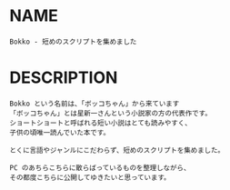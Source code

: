 # NAME

    Bokko - 短めのスクリプトを集めました

# DESCRIPTION

    Bokko という名前は、「ボッコちゃん」から来ています
    「ボッコちゃん」とは星新一さんという小説家の方の代表作です。
    ショートショートと呼ばれる短い小説はとても読みやすく、
    子供の頃唯一読んでいた本です。

    とくに言語やジャンルにこだわらず、短めのスクリプトを集めました。

    PC のあちらこちらに散らばっているものを整理しながら、
    その都度こちらに公開してゆきたいと思っています。
